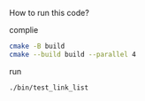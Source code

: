 How to run this code?

complie
```bash
cmake -B build
cmake --build build --parallel 4
```

run
```bash
./bin/test_link_list
```